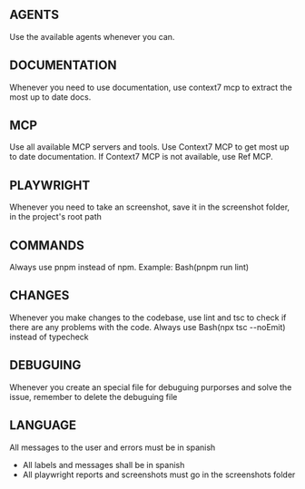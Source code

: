## AGENTS
Use the available agents whenever you can.

## DOCUMENTATION
Whenever you need to use documentation, use context7 mcp to extract the most up to date docs.

## MCP
Use all available MCP servers and tools.
Use Context7 MCP to get most up to date documentation. If Context7 MCP is not available, use Ref MCP.

## PLAYWRIGHT
Whenever you need to take an screenshot, save it in the screenshot folder, in the project's root path  


## COMMANDS
Always use pnpm instead of npm. Example: Bash(pnpm run lint)

## CHANGES
Whenever you make changes to the codebase, use lint and tsc to check if there are any problems with the code. Always use Bash(npx tsc --noEmit) instead of typecheck

## DEBUGUING
Whenever you create an special file for debuguing purporses and solve the issue, remember to delete the debuguing file

## LANGUAGE
All messages to the user and errors must be in spanish
- All labels and messages shall be in spanish
- All playwright reports and screenshots must go in the screenshots folder

